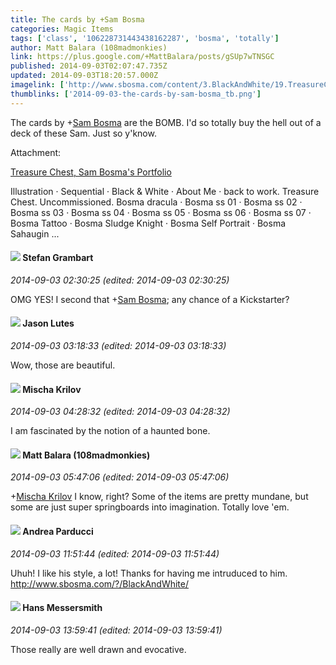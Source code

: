 ```yaml
---
title: The cards by +Sam Bosma
categories: Magic Items
tags: ['class', '106228731443438162287', 'bosma', 'totally']
author: Matt Balara (108madmonkies)
link: https://plus.google.com/+MattBalara/posts/gSUp7wTNSGC
published: 2014-09-03T02:07:47.735Z
updated: 2014-09-03T18:20:57.000Z
imagelink: ['http://www.sbosma.com/content/3.BlackAndWhite/19.TreasureChest/bosma_treasure_chest_1.jpg']
thumblinks: ['2014-09-03-the-cards-by-sam-bosma_tb.png']
---
```


The cards by <span class="proflinkWrapper"><span class="proflinkPrefix">+</span><a class="proflink" href="https://plus.google.com/106228731443438162287" oid="106228731443438162287">Sam Bosma</a></span> are the BOMB. I&#39;d so totally buy the hell out of a deck of these Sam. Just so y&#39;know.﻿


Attachment:

<a href='http://www.sbosma.com/?/BlackAndWhite/TreasureChest/'>Treasure Chest, Sam Bosma's Portfolio</a>


Illustration · Sequential · Black & White · About Me · back to work. Treasure Chest. Uncommissioned. Bosma dracula · Bosma ss 01 · Bosma ss 02 · Bosma ss 03 · Bosma ss 04 · Bosma ss 05 · Bosma ss 06 · Bosma ss 07 · Bosma Tattoo · Bosma Sludge Knight · Bosma Self Portrait · Bosma Sahaugin ...
<div id='comment z12it3vyzuuafbtjf04cirlwdr34dblj2z00k'>
  <h4><img src='{{site.baseurl}}//images/avatars/107999218794532799579_photo.jpg'> Stefan Grambart</h4>
      <p><cite>2014-09-03 02:30:25 (edited: 2014-09-03 02:30:25)</cite></p>
        <p>OMG YES! I second that <span class="proflinkWrapper"><span class="proflinkPrefix">+</span><a class="proflink" href="https://plus.google.com/106228731443438162287" oid="106228731443438162287">Sam Bosma</a></span>; any chance of a Kickstarter? </p>
</div>
        

<div id='comment z12it3vyzuuafbtjf04cirlwdr34dblj2z00k'>
  <h4><img src='{{site.baseurl}}//images/avatars/115657313205562994919_photo.jpg'> Jason Lutes</h4>
      <p><cite>2014-09-03 03:18:33 (edited: 2014-09-03 03:18:33)</cite></p>
        <p>Wow, those are beautiful.</p>
</div>
        

<div id='comment z12it3vyzuuafbtjf04cirlwdr34dblj2z00k'>
  <h4><img src='{{site.baseurl}}//images/avatars/107569697374640025648_photo.jpg'> Mischa Krilov</h4>
      <p><cite>2014-09-03 04:28:32 (edited: 2014-09-03 04:28:32)</cite></p>
        <p>I am fascinated by the notion of a haunted bone.</p>
</div>
        

<div id='comment z12it3vyzuuafbtjf04cirlwdr34dblj2z00k'>
  <h4><img src='{{site.baseurl}}//images/avatars/101318911567861272145_photo.jpg'> Matt Balara (108madmonkies)</h4>
      <p><cite>2014-09-03 05:47:06 (edited: 2014-09-03 05:47:06)</cite></p>
        <p><span class="proflinkWrapper"><span class="proflinkPrefix">+</span><a class="proflink" href="https://plus.google.com/107569697374640025648" oid="107569697374640025648">Mischa Krilov</a></span> I know, right? Some of the items are pretty mundane, but some are just super springboards into imagination. Totally love &#39;em.</p>
</div>
        

<div id='comment z12it3vyzuuafbtjf04cirlwdr34dblj2z00k'>
  <h4><img src='{{site.baseurl}}//images/avatars/101076298485951808085_photo.jpg'> Andrea Parducci</h4>
      <p><cite>2014-09-03 11:51:44 (edited: 2014-09-03 11:51:44)</cite></p>
        <p>Uhuh! I like his style, a lot! Thanks for having me intruduced to him. <br /><a href="http://www.sbosma.com/?/BlackAndWhite/" class="ot-anchor">http://www.sbosma.com/?/BlackAndWhite/</a></p>
</div>
        

<div id='comment z12it3vyzuuafbtjf04cirlwdr34dblj2z00k'>
  <h4><img src='{{site.baseurl}}//images/avatars/103621222517115518496_photo.jpg'> Hans Messersmith</h4>
      <p><cite>2014-09-03 13:59:41 (edited: 2014-09-03 13:59:41)</cite></p>
        <p>Those really are well drawn and evocative.</p>
</div>
        